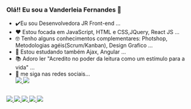 ### Olá!! Eu sou a Vanderleia Fernandes 👋



- ✔️Eu sou Desenvolvedora JR Front-end ...
- ❤️ Estou focada em JavaScript, HTML e CSS,JQuery, React JS ...
- 🤓 Tenho alguns conhecimentos complementares: Photshop, Metodologias agéis(Scrum/Kanban), Design Grafico ...
- 💯 Estou estudando também Ajax, Angular ...
- 📚 Adoro ler "Acredito no poder da leitura como um estímulo para a vida" ...
- 🔆 me siga  nas redes sociais... <div>
 <a href="https://www.facebook.com/vanderleia.fernandesdeoliveira.3"><img src="https://img.shields.io/badge/Facebook-1877F2?style=for-the-badge&logo=facebook&logoColor=white">
  <a href="https://www.linkedin.com/in/vanderleia-fernandes-326336ba"><img src="https://img.shields.io/badge/LinkedIn-0077B5?style=for-the-badge&logo=linkedin&logoColor=white">
 </div>


##
<div>
   <img src="https://img.shields.io/badge/HTML5-E34F26?style=for-the-badge&logo=html5&logoColor=white">
   <img src="https://img.shields.io/badge/CSS3-1572B6?style=for-the-badge&logo=css3&logoColor=white">
   <img src="https://img.shields.io/badge/JavaScript-F7DF1E?style=for-the-badge&logo=javascript&logoColor=black">
   <img src="https://img.shields.io/badge/Angular-DD0031?style=for-the-badge&logo=angular&logoColor=white">
   <img src="https://img.shields.io/badge/React_Native-20232A?style=for-the-badge&logo=react&logoColor=61DAFB">
    </div>



   
 
 
 
 

 
  
 

  
  
  



